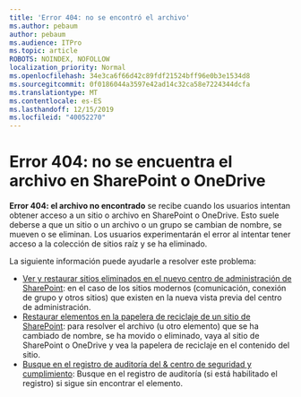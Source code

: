 ```yaml
---
title: 'Error 404: no se encontró el archivo'
ms.author: pebaum
author: pebaum
ms.audience: ITPro
ms.topic: article
ROBOTS: NOINDEX, NOFOLLOW
localization_priority: Normal
ms.openlocfilehash: 34e3ca6f66d42c89fdf21524bff96e0b3e1534d8
ms.sourcegitcommit: 0f0186044a3597e42ad14c32ca58e7224344dcfa
ms.translationtype: MT
ms.contentlocale: es-ES
ms.lasthandoff: 12/15/2019
ms.locfileid: "40052270"
---
```

# <a name="error-404-file-not-found-in-sharepoint-or-onedrive"></a>Error 404: no se encuentra el archivo en SharePoint o OneDrive

**Error 404: el archivo no encontrado** se recibe cuando los usuarios intentan obtener acceso a un sitio o archivo en SharePoint o OneDrive. Esto suele deberse a que un sitio o un archivo o un grupo se cambian de nombre, se mueven o se eliminan.
Los usuarios experimentarán el error al intentar tener acceso a la colección de sitios raíz y se ha eliminado.

La siguiente información puede ayudarle a resolver este problema:
- [Ver y restaurar sitios eliminados en el nuevo centro de administración de SharePoint](https://docs.microsoft.com/sharepoint/view-and-restore-deleted-sites-in-new-admin-center): en el caso de los sitios modernos (comunicación, conexión de grupo y otros sitios) que existen en la nueva vista previa del centro de administración.
- [Restaurar elementos en la papelera de reciclaje de un sitio de SharePoint](https://support.office.com/article/Restore-items-in-the-Recycle-Bin-of-a-SharePoint-site-6df466b6-55f2-4898-8d6e-c0dff851a0be): para resolver el archivo (u otro elemento) que se ha cambiado de nombre, se ha movido o eliminado, vaya al sitio de SharePoint o OneDrive y vea la papelera de reciclaje en el contenido del sitio.
- [Busque en el registro de auditoría del &amp; centro de seguridad y cumplimiento](https://docs.microsoft.com/office365/securitycompliance/search-the-audit-log-in-security-and-compliance): Busque en el registro de auditoría (si está habilitado el registro) si sigue sin encontrar el elemento.